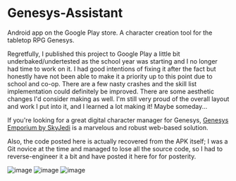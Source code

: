 # Genesys-Assistant
Android app on the Google Play store. A character creation tool for the tabletop RPG Genesys.

Regretfully, I published this project to Google Play a little bit underbaked/undertested as the school year was starting and I no longer had time to work on it. I had good intentions of fixing it after the fact but honestly have not been able to make it a priority up to this point due to school and co-op. There are a few nasty crashes and the skill list implementation could definitely be improved. There are some aesthetic changes I'd consider making as well. I'm still very proud of the overall layout and work I put into it, and I learned a lot making it! Maybe someday...

If you're looking for a great digital character manager for Genesys, [Genesys Emporium by SkyJedi](https://genesysemporium.com/) is a marvelous and robust web-based solution.

Also, the code posted here is actually recovered from the APK itself; I was a Git novice at the time and managed to lose all the source code, so I had to reverse-engineer it a bit and have posted it here for for posterity.

![image](https://user-images.githubusercontent.com/47064476/232859500-5f2cb0b2-c0e6-4388-81dc-5f4fb37e9416.png)
![image](https://user-images.githubusercontent.com/47064476/232859519-32f87faf-64c0-441c-88bc-0f4027c62f62.png)
![image](https://user-images.githubusercontent.com/47064476/232859539-144725b6-ce37-48c5-b53d-683797dfa52c.png)

